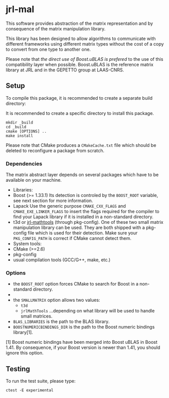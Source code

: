 jrl-mal
=======

This software provides abstraction of the matrix representation and by
consequence of the matrix manipulation library.

This library has been designed to allow algorithms to communicate with
different frameworks using different matrix types without the cost of
a copy to convert from one type to another one.

Please note that *the direct use of Boost.uBLAS is prefered* to the
use of this compatibility layer when possible. Boost.uBLAS is the
reference matrix library at JRL and in the GEPETTO group at LAAS-CNRS.


Setup
-----

To compile this package, it is recommended to create a separate build
directory:


It is recommended to create a specific directory to install this package.

    mkdir _build
    cd _build
    cmake [OPTIONS] ..
    make install

Please note that CMake produces a `CMakeCache.txt` file which should
be deleted to reconfigure a package from scratch.


### Dependencies

The matrix abstract layer depends on several packages which
have to be available on your machine.

 - Libraries:
  - Boost (>= 1.33.1)
    Its detection is controled by the `BOOST_ROOT` variable, see next section
    for more information.
  - Lapack
    Use the generic purpose `CMAKE_CXX_FLAGS` and `CMAKE_EXE_LINKER_FLAGS`
    to insert the flags required for the compiler to find your Lapack library
    if it is installed in a non-standard directory.
  - t3d or [jrl-mathtools][jrl-mathtools] (through pkg-config).
    One of these two small matrix manipulation library can be used. They
    are both shipped with a pkg-config file which is used for their detection.
    Make sure your `PKG_CONFIG_PATH` is correct if CMake cannot detect them.
 - System tools:
  - CMake (>=2.6)
  - pkg-config
  - usual compilation tools (GCC/G++, make, etc.)


### Options

 - the `BOOST_ROOT` option forces CMake to search for Boost in a non-standard
   directory.
 - 
 - the `SMALLMATRIX` option allows two values:
    - `t3d`
    - `jrlMathTools`
   ...depending on what library will be used to handle small matrices.
 - `BLAS_LIBRARIES` is the path to the BLAS library.
 - `BOOSTNUMERICBINDINGS_DIR` is the path to the Boost numeric bindings
    library[1].

[1] Boost numeric bindings have been merged into Boost uBLAS in Boost
1.41. By consequence, if your Boost version is newer than 1.41, you
should ignore this option.


Testing
-------

To run the test suite, please type:

    ctest -E experimental


[jrl-mathtools]: http://github.com/jrl-umi3218/jrl-mathtools "jrl-mathtools"
